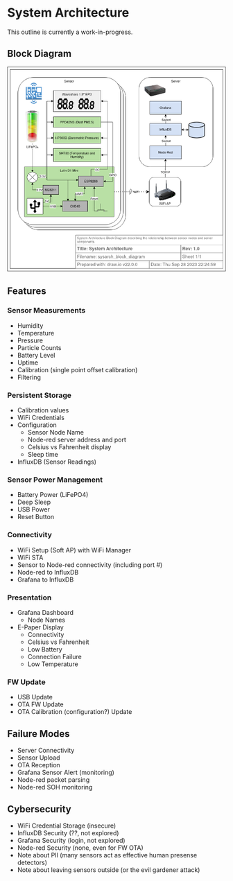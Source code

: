 # System Architecture
This outline is currently a work-in-progress.

## Block Diagram
![System Architecture Block Diagram](drawio/sysarch_block_diagram.png)

## Features
### Sensor Measurements
- Humidity
- Temperature
- Pressure
- Particle Counts
- Battery Level
- Uptime
- Calibration (single point offset calibration)
- Filtering

### Persistent Storage
- Calibration values
- WiFi Credentials
- Configuration
  - Sensor Node Name
  - Node-red server address and port
  - Celsius vs Fahrenheit display
  - Sleep time
- InfluxDB (Sensor Readings)

### Sensor Power Management
- Battery Power (LiFePO4)
- Deep Sleep
- USB Power
- Reset Button

### Connectivity
- WiFi Setup (Soft AP) with WiFi Manager
- WiFi STA
- Sensor to Node-red connectivity (including port #)
- Node-red to InfluxDB
- Grafana to InfluxDB

### Presentation
- Grafana Dashboard
  - Node Names
- E-Paper Display
  - Connectivity
  - Celsius vs Fahrenheit
  - Low Battery
  - Connection Failure
  - Low Temperature

### FW Update
- USB Update
- OTA FW Update
- OTA Calibration (configuration?) Update

## Failure Modes
- Server Connectivity
- Sensor Upload
- OTA Reception
- Grafana Sensor Alert (monitoring)
- Node-red packet parsing
- Node-red SOH monitoring

## Cybersecurity
- WiFi Credential Storage (insecure)
- InfluxDB Security (??, not explored)
- Grafana Security (login, not explored)
- Node-red Security (none, even for FW OTA)
- Note about PII (many sensors act as effective human presense detectors)
- Note about leaving sensors outside (or the evil gardener attack)


